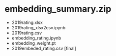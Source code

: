 # embedding_summary.zip
- 2019rating.xlsx
- 2019rating_xlsx2csv.ipynb
- 2019rating.csv
- embedding_rating.ipynb
- embedding_weight.pt
- 2019embeded_rating.csv [final]

